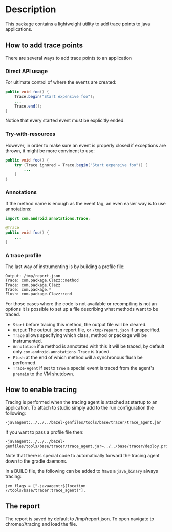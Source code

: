 # Description

This package contains a lightweight utility to add trace points to java applications.

## How to add trace points

There are several ways to add trace points to an application

### Direct API usage

For ultimate control of where the events are created:


```java
public void foo() {
    Trace.begin("Start expensive foo");
    ...
    Trace.end();
}
```

Notice that every started event must be explicitly ended.

### Try-with-resources

However, in order to make sure an event is properly closed if exceptions are thrown, it might be more convinent to use:

```java
public void foo() {
    try (Trace ignored = Trace.begin("Start expensive foo")) {
        ...
    }
}
```

### Annotations

If the method name is enough as the event tag, an even easier way is to use annotations:

```java
import com.android.annotations.Trace;

@Trace
public void foo() {
    ...
}
```

### A trace profile

The last way of instrumenting is by building a profile file:

```
Output: /tmp/report.json
Trace: com.package.Clazz::method
Trace: com.package.Clazz
Trace: com.package.*
Flush: com.package.Clazz::end
```

For those cases where the code is not available or recompiling is not an options it is possible to set up a file describing what methods want to be traced.

* ``Start`` before tracing this method, the output file will be cleared.
* ``Output`` The output .json report file, or ```/tmp/report.json``` if unspecified.
* ``Trace`` allows specifying which class, method or package will be instrumented.
* ``Annotation`` if a method is annotated with this it will be traced, by default only ```com.android.annotations.Trace``` is traced.
* ``Flush`` at the end of which method will a synchronous flush be performed.
* ``Trace-Agent`` if set to ```true``` a special event is traced from the agent's ```premain``` to the VM shutdown. 


## How to enable tracing

Tracing is performed when the tracing agent is attached at startup to an application.
To attach to studio simply add to the run configuration the following:

```
-javaagent:../../../bazel-genfiles/tools/base/tracer/trace_agent.jar
```

If you want to pass a profile file then:

```
-javaagent:../../../bazel-genfiles/tools/base/tracer/trace_agent.jar=../../base/tracer/deploy.profile
```

Note that there is special code to automatically forward the tracing agent down to the gradle daemons.

In a BUILD file, the following can be added to have a ``java_binary`` always tracing:

```
jvm_flags = ["-javaagent:$(location //tools/base/tracer:trace_agent)"],
```


## The report

The report is saved by default to /tmp/report.json. To open navigate to chrome://tracing and load the file.